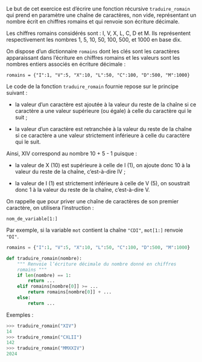 Le but de cet exercice est d’écrire une fonction récursive `traduire_romain` qui prend
en paramètre une chaîne de caractères, non vide, représentant un nombre écrit en
chiffres romains et qui renvoie son écriture décimale.


Les chiffres romains considérés sont : I, V, X, L, C, D et M. Ils représentent
respectivement les nombres 1, 5, 10, 50, 100, 500, et 1000 en base dix.


On dispose d’un dictionnaire `romains` dont les clés sont les caractères apparaissant
dans l’écriture en chiffres romains et les valeurs sont les nombres entiers associés en
écriture décimale :


`romains = {"I":1, "V":5, "X":10, "L":50, "C":100, "D":500, "M":1000}`


Le code de la fonction `traduire_romain` fournie repose sur le
principe suivant :

- la valeur d’un caractère est ajoutée à la valeur du reste de la chaîne si ce
caractère a une valeur supérieure (ou égale) à celle du caractère qui le suit ;

- la valeur d’un caractère est retranchée à la valeur du reste de la chaîne si ce
caractère a une valeur strictement inférieure à celle du caractère qui le suit.

Ainsi, XIV correspond au nombre 10 + 5 - 1 puisque :

- la valeur de X (10) est supérieure à celle de I (1), on ajoute donc 10 à la valeur du
reste de la chaîne, c’est-à-dire IV ;

- la valeur de I (1) est strictement inférieure à celle de V (5), on soustrait donc 1 à
la valeur du reste de la chaîne, c’est-à-dire V.

On rappelle que pour priver une chaîne de caractères de son premier caractère, on
utilisera l’instruction :

`nom_de_variable[1:]`

Par exemple, si la variable `mot` contient la chaîne `"CDI"`, `mot[1:]` renvoie `"DI"`.

```python linenums='1'
romains = {"I":1, "V":5, "X":10, "L":50, "C":100, "D":500, "M":1000}

def traduire_romain(nombre):
    """ Renvoie l’écriture décimale du nombre donné en chiffres
    romains """
    if len(nombre) == 1:
        return ...
    elif romains[nombre[0]] >= ...
        return romains[nombre[0]] + ...
    else:
        return ...
```

Exemples :

```python
>>> traduire_romain("XIV")
14
>>> traduire_romain("CXLII")
142
>>> traduire_romain("MMXXIV")
2024
```